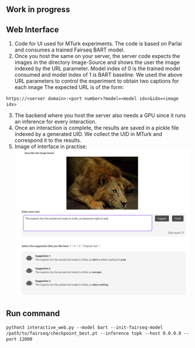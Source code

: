 ## Work in progress

## Web Interface

1. Code for UI used for MTurk experiments. The code is based on Parlai and consumes a trained Fairseq BART model. 
2. Once you host the same on your server, the server code expects the images in the directory Image-Source and shows the user the image indexed by the URL parameter. Model index of 0 is the trained model consumed and model index of 1 is BART baseline. We used the above URL parameters to control the experiment to obtain two captions for each image The expected URL is of the form: 
```
https://<server domain>:<port number>?model=<model idx>&idx=<image idx>
```
3. The backend where you host the server also needs a GPU since it runs an inference for every interaction.
4. Once an interaction is complete, the results are saved in a pickle file indexed by a generated UID. We collect the UID in MTurk and correspond it to the results.
5. Image of interface in practise:
![Interface With Suggestions](./Image-Source/Interface-With-Suggestions.png)

## Run command

```
python3 interactive_web.py --model bart --init-fairseq-model /path/to/fairseq/checkpoint_best.pt --inference topk --host 0.0.0.0 --port 12000
```
